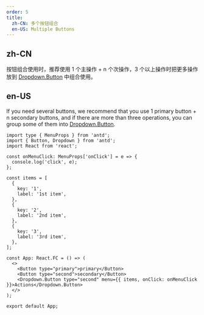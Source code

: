 ```yaml
---
order: 5
title:
  zh-CN: 多个按钮组合
  en-US: Multiple Buttons
---
```


## zh-CN

按钮组合使用时，推荐使用 1 个主操作 + n 个次操作，3 个以上操作时把更多操作放到 [Dropdown.Button](/components/dropdown/#components-dropdown-demo-dropdown-button) 中组合使用。

## en-US

If you need several buttons, we recommend that you use 1 primary button + n secondary buttons, and if there are more than three operations, you can group some of them into [Dropdown.Button](/components/dropdown/#components-dropdown-demo-dropdown-button).

```tsx
import type { MenuProps } from 'antd';
import { Button, Dropdown } from 'antd';
import React from 'react';

const onMenuClick: MenuProps['onClick'] = e => {
  console.log('click', e);
};

const items = [
  {
    key: '1',
    label: '1st item',
  },
  {
    key: '2',
    label: '2nd item',
  },
  {
    key: '3',
    label: '3rd item',
  },
];

const App: React.FC = () => (
  <>
    <Button type="primary">primary</Button>
    <Button type="second">secondary</Button>
    <Dropdown.Button type="second" menu={{ items, onClick: onMenuClick }}>Actions</Dropdown.Button>
  </>
);

export default App;
```
